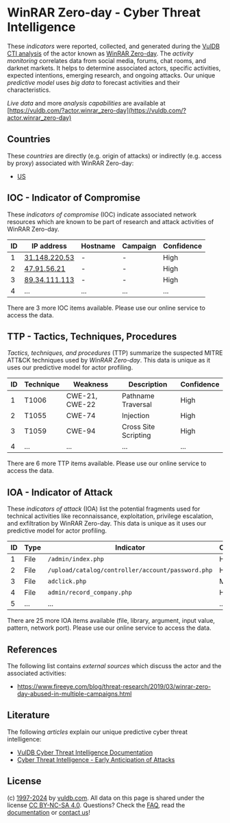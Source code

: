 # WinRAR Zero-day - Cyber Threat Intelligence

These _indicators_ were reported, collected, and generated during the [VulDB CTI analysis](https://vuldb.com/?kb.cti) of the actor known as [WinRAR Zero-day](https://vuldb.com/?actor.winrar_zero-day). The _activity monitoring_ correlates data from social media, forums, chat rooms, and darknet markets. It helps to determine associated actors, specific activities, expected intentions, emerging research, and ongoing attacks. Our unique _predictive model_ uses _big data_ to forecast activities and their characteristics.

_Live data_ and more _analysis capabilities_ are available at [https://vuldb.com/?actor.winrar_zero-day](https://vuldb.com/?actor.winrar_zero-day)

## Countries

These _countries_ are directly (e.g. origin of attacks) or indirectly (e.g. access by proxy) associated with WinRAR Zero-day:

* [US](https://vuldb.com/?country.us)

## IOC - Indicator of Compromise

These _indicators of compromise_ (IOC) indicate associated network resources which are known to be part of research and attack activities of WinRAR Zero-day.

ID | IP address | Hostname | Campaign | Confidence
-- | ---------- | -------- | -------- | ----------
1 | [31.148.220.53](https://vuldb.com/?ip.31.148.220.53) | - | - | High
2 | [47.91.56.21](https://vuldb.com/?ip.47.91.56.21) | - | - | High
3 | [89.34.111.113](https://vuldb.com/?ip.89.34.111.113) | - | - | High
4 | ... | ... | ... | ...

There are 3 more IOC items available. Please use our online service to access the data.

## TTP - Tactics, Techniques, Procedures

_Tactics, techniques, and procedures_ (TTP) summarize the suspected MITRE ATT&CK techniques used by _WinRAR Zero-day_. This data is unique as it uses our predictive model for actor profiling.

ID | Technique | Weakness | Description | Confidence
-- | --------- | -------- | ----------- | ----------
1 | T1006 | CWE-21, CWE-22 | Pathname Traversal | High
2 | T1055 | CWE-74 | Injection | High
3 | T1059 | CWE-94 | Cross Site Scripting | High
4 | ... | ... | ... | ...

There are 6 more TTP items available. Please use our online service to access the data.

## IOA - Indicator of Attack

These _indicators of attack_ (IOA) list the potential fragments used for technical activities like reconnaissance, exploitation, privilege escalation, and exfiltration by WinRAR Zero-day. This data is unique as it uses our predictive model for actor profiling.

ID | Type | Indicator | Confidence
-- | ---- | --------- | ----------
1 | File | `/admin/index.php` | High
2 | File | `/upload/catalog/controller/account/password.php` | High
3 | File | `adclick.php` | Medium
4 | File | `admin/record_company.php` | High
5 | ... | ... | ...

There are 25 more IOA items available (file, library, argument, input value, pattern, network port). Please use our online service to access the data.

## References

The following list contains _external sources_ which discuss the actor and the associated activities:

* https://www.fireeye.com/blog/threat-research/2019/03/winrar-zero-day-abused-in-multiple-campaigns.html

## Literature

The following _articles_ explain our unique predictive cyber threat intelligence:

* [VulDB Cyber Threat Intelligence Documentation](https://vuldb.com/?kb.cti)
* [Cyber Threat Intelligence - Early Anticipation of Attacks](https://www.scip.ch/en/?labs.20201022)

## License

(c) [1997-2024](https://vuldb.com/?kb.changelog) by [vuldb.com](https://vuldb.com/?kb.about). All data on this page is shared under the license [CC BY-NC-SA 4.0](https://creativecommons.org/licenses/by-nc-sa/4.0/). Questions? Check the [FAQ](https://vuldb.com/?kb.faq), read the [documentation](https://vuldb.com/?kb) or [contact us](https://vuldb.com/?contact)!
